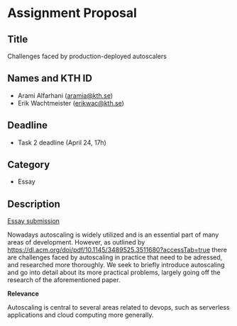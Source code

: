 # Assignment Proposal

## Title

Challenges faced by production-deployed autoscalers

## Names and KTH ID

  - Arami Alfarhani (aramia@kth.se)
  - Erik Wachtmeister (erikwac@kth.se)

## Deadline

- Task 2 deadline (April 24, 17h)

## Category

- Essay

## Description

[Essay submission](https://github.com/snumlautoken/devops-course/essaysubmission/essay/contributions/essay/aramia-erikwac/Devops_essay.pdf)

Nowadays autoscaling is widely utilized and is an essential part of many areas of development. However, as outlined by https://dl.acm.org/doi/pdf/10.1145/3489525.3511680?accessTab=true there are challenges faced by autoscaling in practice that need to be adressed, and researched more thoroughly. We seek to briefly introduce autoscaling and go into detail about its more practical problems, largely going off the research of the aforementioned paper.

**Relevance**

Autoscaling is central to several areas related to devops, such as serverless applications and cloud computing more generally.

